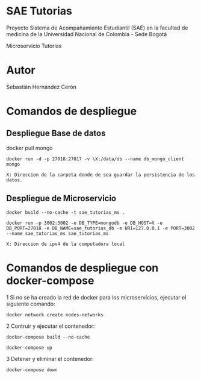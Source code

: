 # SAE Tutorias
Proyecto Sistema de Acompañamiento Estudiantil (SAE) en la facultad de medicina de la Universidad Nacional de Colombia - Sede Bogotá

Microservicio Tutorias

# Autor
Sebastián Hernández Cerón


# Comandos de despliegue

## Despliegue Base de datos
docker pull mongo

    docker run -d -p 27018:27017 -v \X:/data/db --name db_mongo_client mongo
    
    X: Direccion de la carpeta donde de sea guardar la persistencia de los datos.

## Despliegue de Microservicio
    docker build --no-cache -t sae_tutorias_ms .

    docker run -p 3002:3002 -e DB_TYPE=mongodb -e DB_HOST=X -e DB_PORT=27018 -e DB_NAME=sae_tutorias_db -e URI=127.0.0.1 -e PORT=3002 --name sae_tutorias_ms sae_tutorias_ms

    X: Direccion de ipv4 de la computadora local

# Comandos de despliegue con docker-compose

1 Si no se ha creado la red de docker para los microservicios, ejecutar el siguiente comando:

    docker network create nodes-networks

2 Contruir y ejecutar el contenedor:

    docker-compose build --no-cache
    
    docker-compose up

3 Detener y eliminar el contenedor:

    docker-compose down
